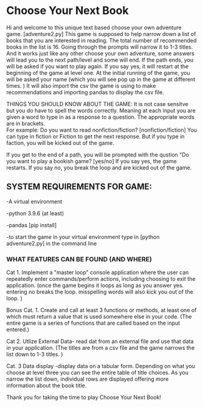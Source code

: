# Choose Your Next Book

Hi and welcome to this unique text based choose your own adventure game. [adventure2.py]
This game is supposed to help narrow down a list of books that you are interested in reading. The total number of recommended books in the list is 16. Going through the prompts will narrow it to 1-3 titles.  And it works just like any other choose your own adventure, some answers will lead you to the next path/level and some will end. If the path ends, you will be asked if you want to play again. If you say yes, it will restart at the beginning of the game at level one. 
At the initial running of the game, you will be asked your name (which you will see pop up in the game at different times. )
It will also import the csv the game is using to make recommendations and importing pandas to display the csv file. 

THINGS YOU SHOULD KNOW ABOUT THE GAME:
It is not case sensitve but you do have to spell the words correctly. Meaning at each input you are given a word to type in as a response to a question. The appropriate words are in brackets.   
For example:
Do you want to read nonfiction/fiction? [nonfiction/fiction]
 You can type in fiction or Fiction to get the next response. 
 But if you type in faction, you will be kicked out of the game. 

 If you get to the end of a path, you will be prompted with the qustion "Do you want to play a bookish game? [yes/no]
 If you say yes, the game restarts. If you say no, you break the loop and are kicked out of the game. 


 ## SYSTEM REQUIREMENTS FOR GAME:
 -A virtual environment 

 -python 3.9.6 (at least)
 
 -pandas [pip install]
 
 -to start the game in your virtual environment type in [python adventure2.py] in the command line


 ### WHAT FEATURES CAN BE FOUND (AND WHERE)
Cat 1. Implement a "master loop" console application where the user can repeatedly enter commands/perform actions, including choosing to exit the application.  (once the game begins it loops as long as you answer yes. entering no breaks the loop. misspelling words will also kick you out of the loop. )

Bonus Cat. 1. Create and call at least 3 functions or methods, at least one of which must return a value that is used somewhere else in your code. (The entire game is a series of functions that are called based on the input entered.)

Cat 2. Utlize External Data- read dat from an external file and use that data in your application. (The titles are from a csv file and the game narrows the list down to 1-3 titles. )

Cat. 3 Data display -display data on a tabular form. Depending on what you choose at level three you can see the entire table of title choices.  As you narrow the list down, individual rows are displayed offering more information about the book title. 



Thank you for taking the time to play Choose Your Next Book!